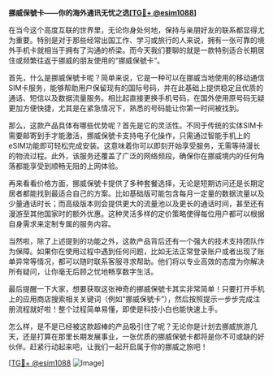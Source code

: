 **挪威保號卡——你的海外通讯无忧之选[[TG💪+ @esim1088](https://t.me/s/esim1088)]**

在当今这个高度互联的世界里，无论你身处何地，保持与亲朋好友的联系都显得尤为重要。特别是对于那些经常出国工作、学习或旅行的人来说，拥有一张可靠的境外手机卡就相当于拥有了沟通的桥梁。而今天我们要聊的就是一款特别适合长期居住或频繁往返于挪威的朋友使用的“挪威保號卡”。

首先，什么是挪威保號卡呢？简单来说，它是一种可以在挪威当地使用的移动通信SIM卡服务，能够帮助用户保留现有的国际号码，并在此基础上提供稳定且优质的通话、短信以及数据流量服务。相比起直接更换手机号码，在国外使用原号码无疑更加方便快捷，尤其是在紧急情况下，熟悉的号码能让你第一时间被找到。

那么，这款产品具体有哪些优势呢？首先是它的灵活性。不同于传统的实体SIM卡需要邮寄到手才能激活，挪威保號卡支持电子化操作，只需通过智能手机上的eSIM功能即可轻松完成安装。这意味着你可以即刻开始享受服务，无需等待漫长的物流过程。此外，该服务还覆盖了广泛的网络频段，确保你在挪威境内的任何角落都能享受到顺畅无阻的上网体验。

再来看看价格方面，挪威保號卡提供了多种套餐选择，无论是短期访问还是长期定居者都能找到最适合自己的方案。比如基础版可能包含每月一定量的数据流量以及少量通话时长；而高级版本则会提供更大的流量池以及更长的通话时间，甚至还有漫游至其他国家时的额外优惠。这种灵活多样的定价策略使得每位用户都可以根据自身需求来定制专属的服务内容。

当然啦，除了上述提到的功能之外，这款产品背后还有一个强大的技术支持团队作为保障。如果你在使用过程中遇到任何问题，比如无法正常登录账户或者出现了账单异常等情况，都可以随时联系客服寻求帮助。他们将以专业高效的态度为你解决所有疑问，让你毫无后顾之忧地畅享数字生活。

最后提醒一下大家，想要获取这张神奇的挪威保號卡其实非常简单！只要打开手机上的应用商店搜索相关关键词（例如“挪威保號卡”），然后按照提示一步步完成注册流程就好啦！整个过程简单易懂，即使是科技小白也能快速上手。

怎么样，是不是已经被这款超棒的产品吸引住了呢？无论你是计划去挪威旅游几天，还是打算在那里长期发展事业，一张优质的挪威保號卡都将是你不可或缺的好伙伴。赶紧行动起来吧，让我们一起开启属于你的挪威之旅吧！

[[TG💪+ @esim1088](https://t.me/s/esim1088) ![Image](https://i.postimg.cc/4NQfJmqS/Snipaste-2025-05-13-00-14-12.png)]